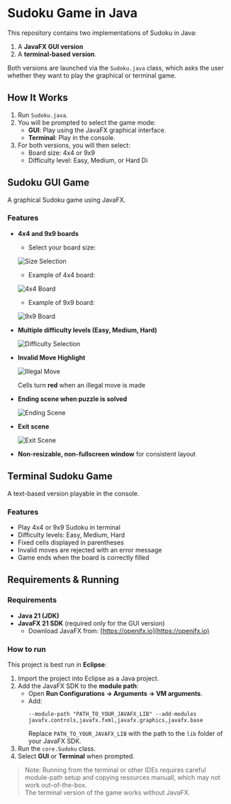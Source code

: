 # Sudoku Game in Java

This repository contains two implementations of Sudoku in Java: 
1. A **JavaFX GUI version** 
2. A **terminal-based version**. 

Both versions are launched via the `Sudoku.java` class, which asks the user whether they want to play the graphical or terminal game.

## How It Works

1. Run `Sudoku.java`.
2. You will be prompted to select the game mode:
   - **GUI**: Play using the JavaFX graphical interface.
   - **Terminal**: Play in the console.
3. For both versions, you will then select:
   - Board size: 4x4 or 9x9
   - Difficulty level: Easy, Medium, or Hard
Di
## Sudoku GUI Game

A graphical Sudoku game using JavaFX.

### Features

- **4x4 and 9x9 boards**
  
   - Select your board size:
  
  ![Size Selection](images/size_scene.png)

   - Example of 4x4 board:
  
  ![4x4 Board](images/4x4_board.png)

   - Example of 9x9 board:
  
  ![9x9 Board](images/9x9_board.png)

- **Multiple difficulty levels (Easy, Medium, Hard)**
  
  ![Difficulty Selection](images/difficulty_scene.png)

- **Invalid Move Highlight**
    
  ![Illegal Move](images/illegal_move.png)
  
  Cells turn **red** when an illegal move is made

- **Ending scene when puzzle is solved**
  
  ![Ending Scene](images/ending_scene.png)

- **Exit scene**
  
  ![Exit Scene](images/exit_scene.png)

- **Non-resizable, non-fullscreen window** for consistent layout

## Terminal Sudoku Game

A text-based version playable in the console.

### Features
- Play 4x4 or 9x9 Sudoku in terminal
- Difficulty levels: Easy, Medium, Hard
- Fixed cells displayed in parentheses
- Invalid moves are rejected with an error message
- Game ends when the board is correctly filled

## Requirements & Running

### Requirements
- **Java 21 (JDK)**  
- **JavaFX 21 SDK** (required only for the GUI version)  
  - Download JavaFX from: [https://openjfx.io](https://openjfx.io)  

### How to run

This project is best run in **Eclipse**:

1. Import the project into Eclipse as a Java project.
2. Add the JavaFX SDK to the **module path**:
   - Open **Run Configurations → Arguments → VM arguments**.
   - Add:
     ```
     --module-path "PATH_TO_YOUR_JAVAFX_LIB" --add-modules javafx.controls,javafx.fxml,javafx.graphics,javafx.base
     ```
     Replace `PATH_TO_YOUR_JAVAFX_LIB` with the path to the `lib` folder of your JavaFX SDK.
3. Run the `core.Sudoku` class.
4. Select **GUI** or **Terminal** when prompted.

> Note: Running from the terminal or other IDEs requires careful module-path setup
> and copying resources manuall, which may not work out-of-the-box.  
> The terminal version of the game works without JavaFX.
